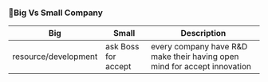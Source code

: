 ### 🧾Big Vs Small Company
| **Big** | **Small** |**Description**
|--|--|--|
| resource/development | ask Boss for accept | every company have R&D make their having open mind for accept innovation |
